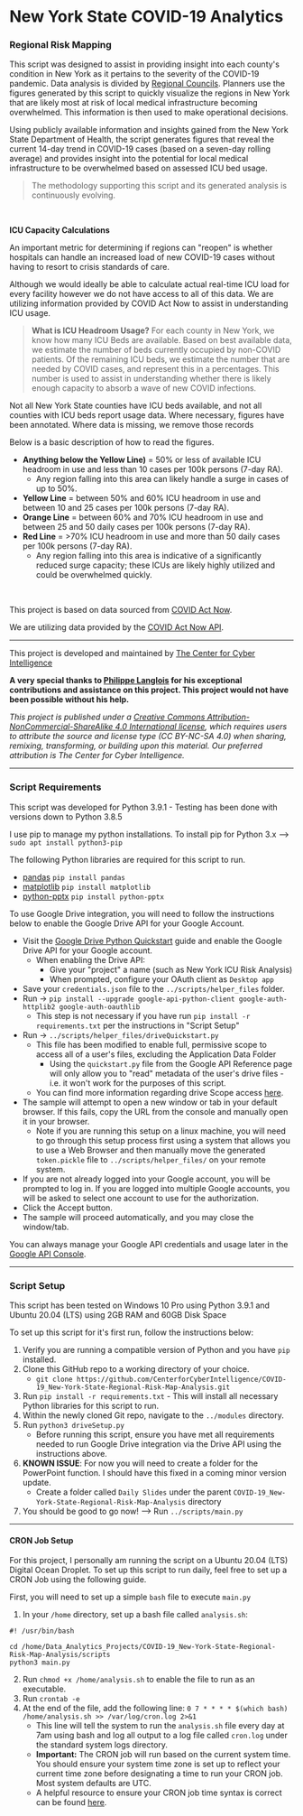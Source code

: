 # New York State COVID-19 Analytics
### Regional Risk Mapping

This script was designed to assist in providing insight into each county's condition in New York as it pertains to the severity of the COVID-19 pandemic. Data analysis is divided by [Regional Councils](https://regionalcouncils.ny.gov/). Planners use the figures generated by this script to quickly visualize the regions in New York that are likely most at risk of local medical infrastructure becoming overwhelmed. This information is then used to make operational decisions.

Using publicly available information and insights gained from the New York State Department of Health, the script generates figures that reveal the current 14-day trend in COVID-19 cases (based on a seven-day rolling average) and provides insight into the potential for local medical infrastructure to be overwhelmed based on assessed ICU bed usage.

> The methodology supporting this script and its generated analysis is continuously evolving.

<br>

**ICU Capacity Calculations**

An important metric for determining if regions can "reopen" is whether hospitals can handle an increased load of new COVID-19 cases without having to resort to crisis standards of care. 

Although we would ideally be able to calculate actual real-time ICU load for every facility however we do not have access to all of this data. We are utilizing information provided by COVID Act Now to assist in understanding ICU usage.

> **What is ICU Headroom Usage?** For each county in New York, we know how many ICU Beds are available. Based on best available data, we estimate the number of beds currently occupied by non-COVID patients. Of the remaining ICU beds, we estimate the number that are needed by COVID cases, and represent this in a percentages. This number is used to assist in understanding whether there is likely enough capacity to absorb a wave of new COVID infections.

Not all New York State counties have ICU beds available, and not all counties with ICU beds report usage data. Where necessary, figures have been annotated. Where data is missing, we remove those records

Below is a basic description of how to read the figures.

* **Anything below the Yellow Line)** = 50% or less of available ICU headroom in use and less than 10 cases per 100k persons (7-day RA).
  * Any region falling into this area can likely handle a surge in cases of up to 50%.
* **Yellow Line** = between 50% and 60% ICU headroom in use and between 10 and 25 cases per 100k persons (7-day RA).
* **Orange Line** = between 60% and 70% ICU headroom in use and between 25 and 50 daily cases per 100k persons (7-day RA).
* **Red Line** = >70% ICU headroom in use and more than 50 daily cases per 100k persons (7-day RA).
  * Any region falling into this area is indicative of a significantly reduced surge capacity; these ICUs are likely highly utilized and could be overwhelmed quickly.

<br>

This project is based on data sourced from [COVID Act Now](https://www.covidactnow.org/).

We are utilizing data provided by the [COVID Act Now API](https://apidocs.covidactnow.org/).

---
This project is developed and maintained by [The Center for Cyber Intelligence](https://https://centerforcyberintelligence.org/)

**A very special thanks to [Philippe Langlois](https://www.linkedin.com/in/infosec-philippe-langlois/) for his exceptional contributions and assistance on this project. This project would not have been possible without his help.**

*This project is published under a [Creative Commons Attribution-NonCommercial-ShareAlike 4.0 International license](https://creativecommons.org/licenses/by-nc-sa/4.0/), which requires users to attribute the source and license type (CC BY-NC-SA 4.0) when sharing, remixing, transforming, or building upon this material. Our preferred attribution is The Center for Cyber Intelligence.*

<hr>

### Script Requirements
This script was developed for Python 3.9.1 - Testing has been done with versions down to Python 3.8.5

I use pip to manage my python installations. To install pip for Python 3.x --> ```sudo apt install python3-pip```

The following Python libraries are required for this script to run.
* [pandas](https://pandas.pydata.org/)
  ```pip install pandas```
* [matplotlib](https://matplotlib.org/)
  ```pip install matplotlib```
* [python-pptx](https://python-pptx.readthedocs.io/en/latest/)
  ```pip install python-pptx```

To use Google Drive integration, you will need to follow the instructions below to enable the Google Drive API for your Google Account.

* Visit the [Google Drive Python Quickstart](https://developers.google.com/drive/api/v3/quickstart/python) guide and enable the Google Drive API for your Google account.
  * When enabling the Drive API:
    * Give your "project" a name (such as New York ICU Risk Analysis)
    * When prompted, configure your OAuth client as `Desktop app`
* Save your `credentials.json` file to the `../scripts/helper_files` folder.
* Run -> `pip install --upgrade google-api-python-client google-auth-httplib2 google-auth-oauthlib`
  * This step is not necessary if you have run `pip install -r requirements.txt` per the instructions in "Script Setup"
* Run -> `../scripts/helper_files/driveQuickstart.py`
    * This file has been modified to enable full, permissive scope to access all of a user's files, excluding the Application Data Folder
      * Using the ```quickstart.py``` file from the Google API Reference page will only allow you to "read" metadata of the user's drive files - i.e. it won't work for the purposes of this script.
    * You can find more information regarding drive Scope access [here](https://developers.google.com/drive/api/v3/about-auth).
* The sample will attempt to open a new window or tab in your default browser. If this fails, copy the URL from the console and manually open it in your browser.
  * Note if you are running this setup on a linux machine, you will need to go through this setup process first using a system that allows you to use a Web Browser and then manually move the generated `token.pickle` file to `../scripts/helper_files/` on your remote system.
* If you are not already logged into your Google account, you will be prompted to log in. If you are logged into multiple Google accounts, you will be asked to select one account to use for the authorization.
* Click the Accept button.
* The sample will proceed automatically, and you may close the window/tab.

You can always manage your Google API credentials and usage later in the [Google API Console](https://console.developers.google.com/apis/dashboard).

<hr>

### Script Setup
This script has been tested on Windows 10 Pro using Python 3.9.1 and Ubuntu 20.04 (LTS) using 2GB RAM and 60GB Disk Space

To set up this script for it's first run, follow the instructions below:

1. Verify you are running a compatible version of Python and you have `pip` installed.
2. Clone this GitHub repo to a working directory of your choice.
    * `git clone https://github.com/CenterforCyberIntelligence/COVID-19_New-York-State-Regional-Risk-Map-Analysis.git`
3. Run `pip install -r requirements.txt` - This will install all necessary Python libraries for this script to run.
4. Within the newly cloned Git repo, navigate to the `../modules` directory.
5. Run `python3 driveSetup.py`
    * Before running this script, ensure you have met all requirements needed to run Google Drive integration via the Drive API using the instructions above.
6. **KNOWN ISSUE**: For now you will need to create a folder for the PowerPoint function. I should have this fixed in a coming minor version update.
    * Create a folder called `Daily Slides` under the parent `COVID-19_New-York-State-Regional-Risk-Map-Analysis` directory
7. You should be good to go now! --> Run `../scripts/main.py`

<hr>

#### CRON Job Setup
For this project, I personally am running the script on a Ubuntu 20.04 (LTS) Digital Ocean Droplet.
To set up this script to run daily, feel free to set up a CRON Job using the following guide.

First, you will need to set up a simple `bash` file to execute `main.py`
1. In your `/home` directory, set up a bash file called `analysis.sh`:
```
#! /usr/bin/bash

cd /home/Data_Analytics_Projects/COVID-19_New-York-State-Regional-Risk-Map-Analysis/scripts
python3 main.py

```
2. Run `chmod +x /home/analysis.sh` to enable the file to run as an executable.
3. Run `crontab -e`
4. At the end of the file, add the following line: `0 7 * * * * $(which bash) /home/analysis.sh >> /var/log/cron.log 2>&1`
    * This line will tell the system to run the `analysis.sh` file every day at 7am using bash and log all output to a log file called `cron.log` under the standard system logs directory.
    * **Important:** The CRON job will run based on the current system time. You should ensure your system time zone is set up to reflect your current time zone before designating a time to run your CRON job. Most system defaults are UTC.
    * A helpful resource to ensure your CRON job time syntax is correct can be found [here](https://crontab.guru/#0_7_*_*_*).